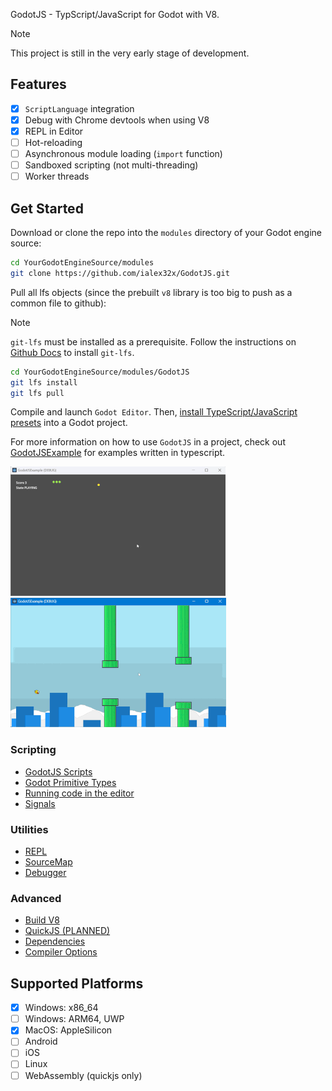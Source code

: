 
GodotJS - TypScript/JavaScript for Godot with V8.

> [!NOTE]
> This project is still in the very early stage of development.

## Features
* [x] `ScriptLanguage` integration
* [x] Debug with Chrome devtools when using V8
* [x] REPL in Editor
* [ ] Hot-reloading
* [ ] Asynchronous module loading (`import` function)
* [ ] Sandboxed scripting (not multi-threading)
* [ ] Worker threads

## Get Started

Download or clone the repo into the `modules` directory of your Godot engine source:
```sh
cd YourGodotEngineSource/modules
git clone https://github.com/ialex32x/GodotJS.git
```

Pull all lfs objects (since the prebuilt `v8` library is too big to push as a common file to github):

> [!NOTE]
> `git-lfs` must be installed as a prerequisite. Follow the instructions on [Github Docs](https://docs.github.com/en/repositories/working-with-files/managing-large-files/installing-git-large-file-storage) to install `git-lfs`.

```sh
cd YourGodotEngineSource/modules/GodotJS
git lfs install
git lfs pull
```

Compile and launch `Godot Editor`. Then, [install TypeScript/JavaScript presets](./docs/install_ts_presets.md) into a Godot project.

For more information on how to use `GodotJS` in a project, check out [GodotJSExample](https://github.com/ialex32x/GodotJSExample.git) for examples written in typescript.

[![snake](./docs/assets/snake_01.gif)](https://github.com/ialex32x/GodotJSExample.git)
[![jummpybird](./docs/assets/jumpybird.gif)](https://github.com/ialex32x/GodotJSExample.git)

### Scripting
* [GodotJS Scripts](./docs/godotjs_scripts.md)
* [Godot Primitive Types](./docs/godot_primitive_types.md)
* [Running code in the editor](./docs/running_code_in_editor.md)
* [Signals](./docs/signals.md)

### Utilities
* [REPL](./docs/repl.md)
* [SourceMap](./docs/source_map.md)
* [Debugger](./docs/debugger.md)

### Advanced
* [Build V8](./docs/build_v8.md)
* [QuickJS (PLANNED)](./docs/quickjs.md)
* [Dependencies](./docs/deps.md)
* [Compiler Options](./docs/compiler_options.md)

## Supported Platforms
- [x] Windows: x86_64
- [ ] Windows: ARM64, UWP
- [x] MacOS: AppleSilicon
- [ ] Android
- [ ] iOS
- [ ] Linux
- [ ] WebAssembly (quickjs only)
